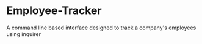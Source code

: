 # Employee-Tracker
A command line based interface designed to track a company's employees using inquirer
